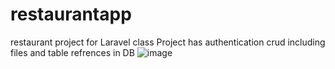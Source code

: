 # restaurantapp
 restaurant project for Laravel class
 Project has authentication
 crud including files and table refrences in DB
 ![image](https://github.com/Sahar009/restaurantapp/assets/102046091/d4f0e7e9-f2df-4256-a7ae-5c63052c24f3)

